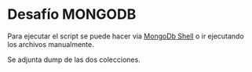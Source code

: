 # Desafío  MONGODB

Para ejecutar el script se puede hacer via [MongoDb Shell](https://https://www.mongodb.com/docs/mongodb-shell/write-scripts/) o ir ejecutando los archivos manualmente.

Se adjunta dump de las dos colecciones.

